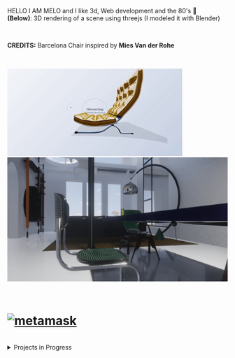 HELLO I AM MELO and I like 3d, Web development and the 80's 👾 <br>
**(Below)**: 3D rendering of a scene using threejs (I modeled it with Blender)

<br>

**CREDITS:** Barcelona Chair inspired by **Mies Van der Rohe**
   
  
   
   <br>
   
   [<img src="CHAIR_blender-3d-threejs.gif"/>]() 
   [<img src="study1_chairMarcelBreuer_eeveTest.jpg"/>]()
   
   
   
<br>

 
    
 


# <a href="https://emoji.gg/emoji/1385-metamask"><img src="https://emoji.gg/assets/emoji/1385-metamask.png" width="64px" height="64px" alt="metamask"></a>

<br>

<details>
<summary>Projects in Progress</summary> 
   
<br>
   
### OpenSea marketplace [repo](https://github.com/nadiamariduena/opensea-marketplace)  
#### Stack: Blockchain Web 3.0 App with  Next.js | Sanity.io | thirdweb | Tailwind | Alchemy
   
 
 [<img src="preview-image.webp"/>](https://opensea-clone-nadia-mariduena-exercise.vercel.app/) 
   
  <br>
   
   
     
[<img src="camaie-furniture_e-store.gif"/>](https://camaie-furniture-st.netlify.app/) 

   <br>

 
   
</details>
